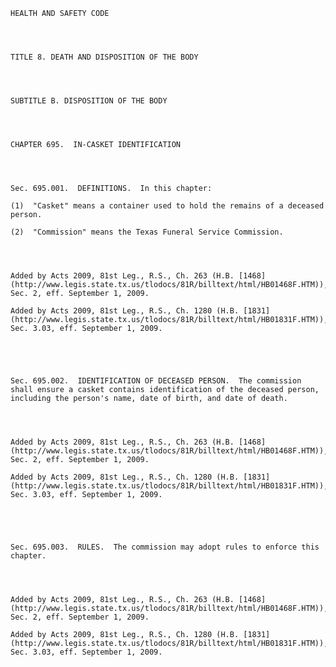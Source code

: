 ﻿
    
    
    	
    					
    
    
    HEALTH AND SAFETY CODE
    
      
    
    
    TITLE 8. DEATH AND DISPOSITION OF THE BODY
    
      
    
    
    SUBTITLE B. DISPOSITION OF THE BODY
    
      
    
    
    CHAPTER 695.  IN-CASKET IDENTIFICATION
    
      
    
    
    Sec. 695.001.  DEFINITIONS.  In this chapter:
    
    (1)  "Casket" means a container used to hold the remains of a deceased person.
    
    (2)  "Commission" means the Texas Funeral Service Commission.
    
    
    
    
    Added by Acts 2009, 81st Leg., R.S., Ch. 263 (H.B. [1468](http://www.legis.state.tx.us/tlodocs/81R/billtext/html/HB01468F.HTM)), Sec. 2, eff. September 1, 2009.
    
    Added by Acts 2009, 81st Leg., R.S., Ch. 1280 (H.B. [1831](http://www.legis.state.tx.us/tlodocs/81R/billtext/html/HB01831F.HTM)), Sec. 3.03, eff. September 1, 2009.
    
    
    
    
    
    Sec. 695.002.  IDENTIFICATION OF DECEASED PERSON.  The commission shall ensure a casket contains identification of the deceased person, including the person's name, date of birth, and date of death.
    
    
    
    
    Added by Acts 2009, 81st Leg., R.S., Ch. 263 (H.B. [1468](http://www.legis.state.tx.us/tlodocs/81R/billtext/html/HB01468F.HTM)), Sec. 2, eff. September 1, 2009.
    
    Added by Acts 2009, 81st Leg., R.S., Ch. 1280 (H.B. [1831](http://www.legis.state.tx.us/tlodocs/81R/billtext/html/HB01831F.HTM)), Sec. 3.03, eff. September 1, 2009.
    
    
    
    
    
    Sec. 695.003.  RULES.  The commission may adopt rules to enforce this chapter.
    
    
    
    
    Added by Acts 2009, 81st Leg., R.S., Ch. 263 (H.B. [1468](http://www.legis.state.tx.us/tlodocs/81R/billtext/html/HB01468F.HTM)), Sec. 2, eff. September 1, 2009.
    
    Added by Acts 2009, 81st Leg., R.S., Ch. 1280 (H.B. [1831](http://www.legis.state.tx.us/tlodocs/81R/billtext/html/HB01831F.HTM)), Sec. 3.03, eff. September 1, 2009.
    
    
    
    
    				
